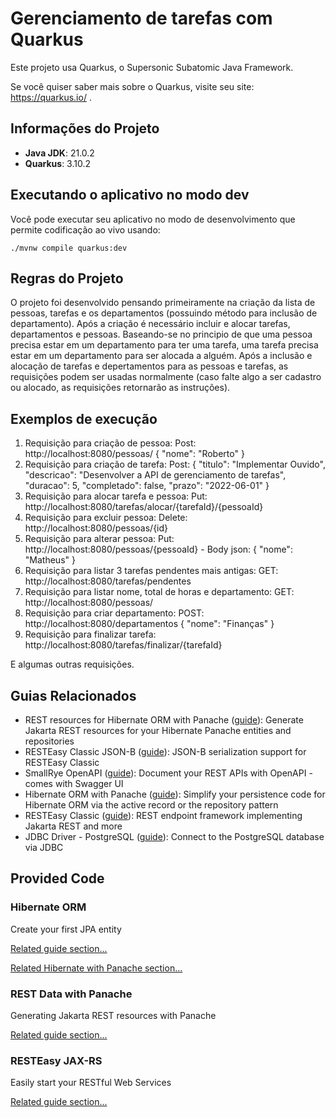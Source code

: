 # Gerenciamento de tarefas com Quarkus

Este projeto usa Quarkus, o Supersonic Subatomic Java Framework.

Se você quiser saber mais sobre o Quarkus, visite seu site: https://quarkus.io/ .

## Informações do Projeto

- **Java JDK**: 21.0.2
- **Quarkus**: 3.10.2

## Executando o aplicativo no modo dev

Você pode executar seu aplicativo no modo de desenvolvimento que permite codificação ao vivo usando:
```shell script
./mvnw compile quarkus:dev
```

## Regras do Projeto

O projeto foi desenvolvido pensando primeiramente na criação da lista de pessoas, tarefas e os departamentos (possuindo método para inclusão de departamento).
Após a criação é necessário incluir e alocar tarefas, departamentos e pessoas. Baseando-se no principio de que uma pessoa precisa estar em um departamento para ter uma tarefa, 
uma tarefa precisa estar em um departamento para ser alocada a alguém.
Após a inclusão e alocação de tarefas e depertamentos para as pessoas e tarefas, as requisições podem ser usadas normalmente (caso falte algo a ser cadastro ou alocado, as requisições retornarão as instruções).

## Exemplos de execução
1. Requisição para criação de pessoa: Post: http://localhost:8080/pessoas/
   {
   "nome": "Roberto"
   }
2. Requisição para criação de tarefa: Post:
   {
   "titulo": "Implementar Ouvido",
   "descricao": "Desenvolver a API de gerenciamento de tarefas",
   "duracao": 5,
   "completado": false,
   "prazo": "2022-06-01"
   }
3. Requisição para alocar tarefa e pessoa: Put: http://localhost:8080/tarefas/alocar/{tarefaId}/{pessoaId}
4. Requisição para excluir pessoa: Delete: http://localhost:8080/pessoas/{id}
5. Requisição para alterar pessoa: Put: http://localhost:8080/pessoas/{pessoaId} - Body json: {
   "nome": "Matheus"
   }
6. Requisição para listar 3 tarefas pendentes mais antigas: GET: http://localhost:8080/tarefas/pendentes
7. Requisição para listar nome, total de horas e departamento: GET: http://localhost:8080/pessoas/
8. Requisição para criar departamento: POST:  http://localhost:8080/departamentos
{
   "nome": "Finanças"
   }
9. Requisição para finalizar tarefa: http://localhost:8080/tarefas/finalizar/{tarefaId}

E algumas outras requisições.

## Guias Relacionados

- REST resources for Hibernate ORM with Panache ([guide](https://quarkus.io/guides/rest-data-panache)): Generate Jakarta REST resources for your Hibernate Panache entities and repositories
- RESTEasy Classic JSON-B ([guide](https://quarkus.io/guides/rest-json)): JSON-B serialization support for RESTEasy Classic
- SmallRye OpenAPI ([guide](https://quarkus.io/guides/openapi-swaggerui)): Document your REST APIs with OpenAPI - comes with Swagger UI
- Hibernate ORM with Panache ([guide](https://quarkus.io/guides/hibernate-orm-panache)): Simplify your persistence code for Hibernate ORM via the active record or the repository pattern
- RESTEasy Classic ([guide](https://quarkus.io/guides/resteasy)): REST endpoint framework implementing Jakarta REST and more
- JDBC Driver - PostgreSQL ([guide](https://quarkus.io/guides/datasource)): Connect to the PostgreSQL database via JDBC

## Provided Code

### Hibernate ORM

Create your first JPA entity

[Related guide section...](https://quarkus.io/guides/hibernate-orm)

[Related Hibernate with Panache section...](https://quarkus.io/guides/hibernate-orm-panache)


### REST Data with Panache

Generating Jakarta REST resources with Panache

[Related guide section...](https://quarkus.io/guides/rest-data-panache)


### RESTEasy JAX-RS

Easily start your RESTful Web Services

[Related guide section...](https://quarkus.io/guides/getting-started#the-jax-rs-resources)
